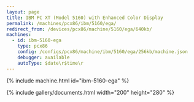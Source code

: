 ```yaml
---
layout: page
title: IBM PC XT (Model 5160) with Enhanced Color Display
permalink: /machines/pcx86/ibm/5160/ega/
redirect_from: /devices/pcx86/machine/5160/ega/640kb/
machines:
  - id: ibm-5160-ega
    type: pcx86
    config: /configs/pcx86/machine/ibm/5160/ega/256kb/machine.json
    debugger: available
    autoType: $date\r$time\r
---
```


{% include machine.html id="ibm-5160-ega" %}

{% include gallery/documents.html width="200" height="280" %}
